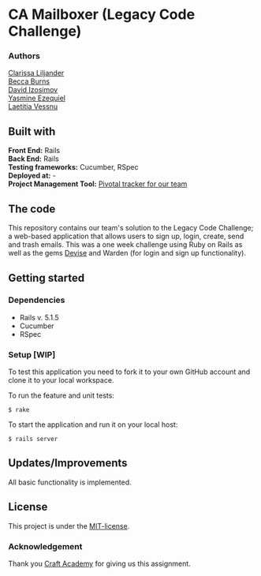 # CA Mailboxer (Legacy Code Challenge)
### Authors  
[Clarissa Liljander](https://github.com/clalil)    
[Becca Burns](#)  
[David Izosimov](https://github.com/DavveDavve)  
[Yasmine Ezequiel](https://github.com/yasmineezequiel)  
[Laetitia Vessnu](#)
## Built with  
**Front End:** Rails    
**Back End:** Rails  
**Testing frameworks:** Cucumber, RSpec  
**Deployed at:** -  
**Project Management Tool:** [Pivotal tracker for our team](#)

## The code   
This repository contains our team's solution to the Legacy Code Challenge; a web-based application that allows users to sign up, login, create, send and trash emails. This was a one week challenge using Ruby on Rails as well as the gems [Devise](https://github.com/plataformatec/devise) and Warden (for login and sign up functionality).        
## Getting started
### Dependencies  
* Rails v. 5.1.5
* Cucumber
* RSpec

### Setup [WIP]  
To test this application you need to fork it to your own GitHub account and clone it to your local workspace.   

To run the feature and unit tests:  
```
$ rake
```
To start the application and run it on your local host:
```
$ rails server
```

## Updates/Improvements  
All basic functionality is implemented.   

## License  
This project is under the [MIT-license](https://en.wikipedia.org/wiki/MIT_License).

### Acknowledgement  
Thank you [Craft Academy](https://craftacademy.se) for giving us this assignment.  
